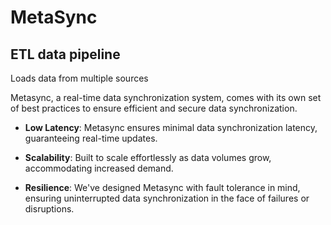 # MetaSync


## ETL data pipeline

Loads data from multiple sources


Metasync, a real-time data synchronization system, comes with its own set of best practices to ensure efficient and secure data synchronization.

- **Low Latency**: Metasync ensures minimal data synchronization latency, guaranteeing real-time updates.

- **Scalability**: Built to scale effortlessly as data volumes grow, accommodating increased demand.

- **Resilience**: We've designed Metasync with fault tolerance in mind, ensuring uninterrupted data synchronization in the face of failures or disruptions.

